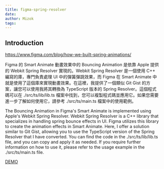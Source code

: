 ```yaml
---
title: figma-spring-resolver
date: 
author: Mizok
tags: 
---
```


## Introduction

https://www.figma.com/blog/how-we-built-spring-animations/

Figma 的 Smart Animate 動畫效果中的 Bouncing Animation 是依靠 Apple 提供的 Webkit Spring Resolver 實現的。Webkit Spring Resolver 是一個使用 C++ 編寫的庫，專門負責處理 UI 中的彈簧彈跳效果，而 Figma 在 Smart Animate 中就是使用了這個庫來實現動畫效果。在這裡，我提供了一個類似 Git Gist 的方案，讓您可以使用我將其轉換為 TypeScript 版本的 Spring Resolver。這個程式碼可以在 ./src/ts/lib/lib.ts 檔案中找到，您可以複製程式碼並應用它。如果您需要進一步了解如何使用它，請參考 ./src/ts/main.ts 檔案中的使用範例。

The Bouncing Animation in Figma's Smart Animate is implemented using Apple's Webkit Spring Resolver. Webkit Spring Resolver is a C++ library that specializes in handling spring bounce effects in UI. Figma utilizes this library to create the animation effects in Smart Animate. Here, I offer a solution similar to Git Gist, allowing you to use the TypeScript version of the Spring Resolver that I have converted. You can find the code in the ./src/ts/lib/lib.ts file, and you can copy and apply it as needed. If you require further information on how to use it, please refer to the usage example in the ./src/ts/main.ts file.








[DEMO](https://mizok.github.io/figma-spring-solver/)
